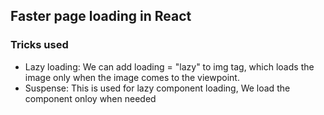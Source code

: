 ## Faster page loading in React

### Tricks used

- Lazy loading: We can add loading = "lazy" to img tag, which loads the image only when the image comes to the viewpoint.
- Suspense: This is used for lazy component loading, We load the component onloy when needed
